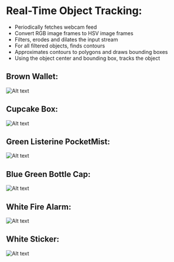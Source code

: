 Real-Time Object Tracking:
=========================

-   Periodically fetches webcam feed
-   Convert RGB image frames to HSV image frames
-   Filters, erodes and dilates the input stream
-   For all filtered objects, finds contours
-   Approximates contours to polygons and draws bounding boxes
-   Using the object center and bounding box, tracks the object

Brown Wallet:
------------

![Alt text](https://github.com/pranav-srinivas-kumar/Projects/blob/master/C++/OpenCV/ObjectTracker/screenshots/Brown-Wallet.png?raw=true "Brown Wallet")

Cupcake Box:
-----------

![Alt text](https://github.com/pranav-srinivas-kumar/Projects/blob/master/C++/OpenCV/ObjectTracker/screenshots/Cupcake-Box.png?raw=true "Cupcake Box")

Green Listerine PocketMist:
--------------------------

![Alt text](https://github.com/pranav-srinivas-kumar/Projects/blob/master/C++/OpenCV/ObjectTracker/screenshots/Green-Listerine.png?raw=true "Green Listerine")

Blue Green Bottle Cap:
---------------------

![Alt text](https://github.com/pranav-srinivas-kumar/Projects/blob/master/C++/OpenCV/ObjectTracker/screenshots/Blue-Green-BottleCap.png?raw=true "Blue Green Bottle Cap")

White Fire Alarm:
----------------

![Alt text](https://github.com/pranav-srinivas-kumar/Projects/blob/master/C++/OpenCV/ObjectTracker/screenshots/White-FireAlarm.png?raw=true "White Fire Alarm")

White Sticker:
-------------

![Alt text](https://github.com/pranav-srinivas-kumar/Projects/blob/master/C++/OpenCV/ObjectTracker/screenshots/White-Sticker.png?raw=true "White Sticker")



